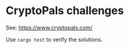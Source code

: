 # CryptoPals challenges

See: https://www.cryptopals.com/

Use `cargo test` to verify the solutions.
